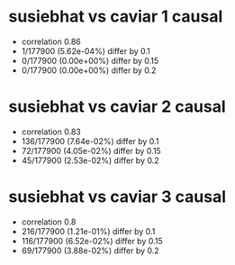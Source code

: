 # susiebhat vs caviar  1 causal

- correlation 0.86
- 1/177900 (5.62e-04%) differ by 0.1
- 0/177900 (0.00e+00%) differ by 0.15
- 0/177900 (0.00e+00%) differ by 0.2


# susiebhat vs caviar  2 causal

- correlation 0.83
- 136/177900 (7.64e-02%) differ by 0.1
- 72/177900 (4.05e-02%) differ by 0.15
- 45/177900 (2.53e-02%) differ by 0.2


# susiebhat vs caviar  3 causal

- correlation 0.8
- 216/177900 (1.21e-01%) differ by 0.1
- 116/177900 (6.52e-02%) differ by 0.15
- 69/177900 (3.88e-02%) differ by 0.2


